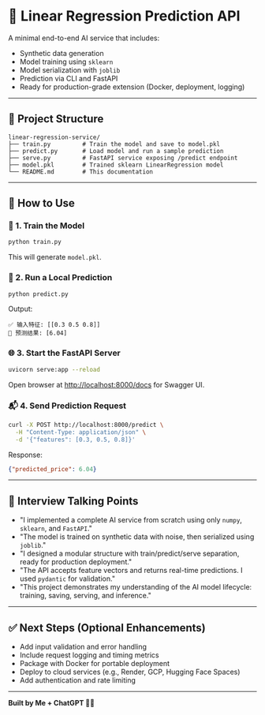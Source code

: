 
# 🧠 Linear Regression Prediction API

A minimal end-to-end AI service that includes:

- Synthetic data generation
- Model training using `sklearn`
- Model serialization with `joblib`
- Prediction via CLI and FastAPI
- Ready for production-grade extension (Docker, deployment, logging)

---

## 📁 Project Structure

```
linear-regression-service/
├── train.py         # Train the model and save to model.pkl
├── predict.py       # Load model and run a sample prediction
├── serve.py         # FastAPI service exposing /predict endpoint
├── model.pkl        # Trained sklearn LinearRegression model
└── README.md        # This documentation
```

---

## 🚀 How to Use

### 🔧 1. Train the Model

```bash
python train.py
```

This will generate `model.pkl`.

### 🧪 2. Run a Local Prediction

```bash
python predict.py
```

Output:
```
✅ 输入特征: [[0.3 0.5 0.8]]
🎯 预测结果: [6.04]
```

### 🌐 3. Start the FastAPI Server

```bash
uvicorn serve:app --reload
```

Open browser at [http://localhost:8000/docs](http://localhost:8000/docs) for Swagger UI.

### 📬 4. Send Prediction Request

```bash
curl -X POST http://localhost:8000/predict \
  -H "Content-Type: application/json" \
  -d '{"features": [0.3, 0.5, 0.8]}'
```

Response:
```json
{"predicted_price": 6.04}
```

---

## 🧠 Interview Talking Points

- "I implemented a complete AI service from scratch using only `numpy`, `sklearn`, and `FastAPI`."
- "The model is trained on synthetic data with noise, then serialized using `joblib`."
- "I designed a modular structure with train/predict/serve separation, ready for production deployment."
- "The API accepts feature vectors and returns real-time predictions. I used `pydantic` for validation."
- "This project demonstrates my understanding of the AI model lifecycle: training, saving, serving, and inference."

---

## ✅ Next Steps (Optional Enhancements)

- Add input validation and error handling
- Include request logging and timing metrics
- Package with Docker for portable deployment
- Deploy to cloud services (e.g., Render, GCP, Hugging Face Spaces)
- Add authentication and rate limiting

---

**Built by Me + ChatGPT 🤖🔥**

